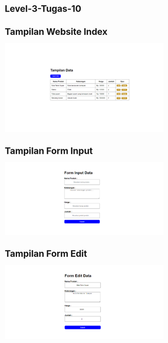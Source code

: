# Level-3-Tugas-10
<h1>Tampilan Website Index</h1>
<img src="screenshot-web/tampilan-index-awal.png">
<h1>Tampilan Form Input</h1>
<img src="screenshot-web/tampilan-form-input.png">
<h1>Tampilan Form Edit</h1>
<img src="screenshot-web/tampilan-form-edit.png">

